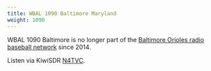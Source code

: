 ```yaml
---
title: WBAL 1090 Baltimore Maryland
weight: 1090
---
```

WBAL 1090 Baltimore is no longer part of the 
[Baltimore Orioles radio baseball network](https://www.mlb.com/orioles/schedule/broadcast-affiliates) since 2014.

Listen via KiwiSDR [N4TVC](http://n4tvc.zapto.org:8073/?f=1090.00amz10).

